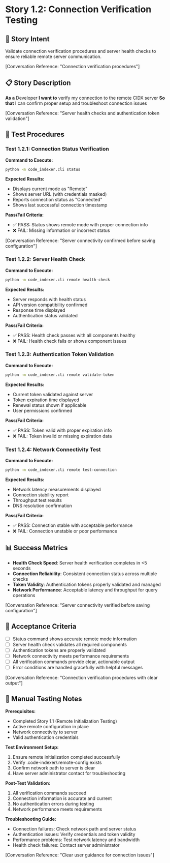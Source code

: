 # Story 1.2: Connection Verification Testing

## 🎯 **Story Intent**

Validate connection verification procedures and server health checks to ensure reliable remote server communication.

[Conversation Reference: "Connection verification procedures"]

## 📋 **Story Description**

**As a** Developer
**I want to** verify my connection to the remote CIDX server
**So that** I can confirm proper setup and troubleshoot connection issues

[Conversation Reference: "Server health checks and authentication token validation"]

## 🔧 **Test Procedures**

### Test 1.2.1: Connection Status Verification
**Command to Execute:**
```bash
python -m code_indexer.cli status
```

**Expected Results:**
- Displays current mode as "Remote"
- Shows server URL (with credentials masked)
- Reports connection status as "Connected"
- Shows last successful connection timestamp

**Pass/Fail Criteria:**
- ✅ PASS: Status shows remote mode with proper connection info
- ❌ FAIL: Missing information or incorrect status

[Conversation Reference: "Server connectivity confirmed before saving configuration"]

### Test 1.2.2: Server Health Check
**Command to Execute:**
```bash
python -m code_indexer.cli remote health-check
```

**Expected Results:**
- Server responds with health status
- API version compatibility confirmed
- Response time displayed
- Authentication status validated

**Pass/Fail Criteria:**
- ✅ PASS: Health check passes with all components healthy
- ❌ FAIL: Health check fails or shows component issues

### Test 1.2.3: Authentication Token Validation
**Command to Execute:**
```bash
python -m code_indexer.cli remote validate-token
```

**Expected Results:**
- Current token validated against server
- Token expiration time displayed
- Renewal status shown if applicable
- User permissions confirmed

**Pass/Fail Criteria:**
- ✅ PASS: Token valid with proper expiration info
- ❌ FAIL: Token invalid or missing expiration data

### Test 1.2.4: Network Connectivity Test
**Command to Execute:**
```bash
python -m code_indexer.cli remote test-connection
```

**Expected Results:**
- Network latency measurements displayed
- Connection stability report
- Throughput test results
- DNS resolution confirmation

**Pass/Fail Criteria:**
- ✅ PASS: Connection stable with acceptable performance
- ❌ FAIL: Connection unstable or poor performance

## 📊 **Success Metrics**

- **Health Check Speed**: Server health verification completes in <5 seconds
- **Connection Reliability**: Consistent connection status across multiple checks
- **Token Validity**: Authentication tokens properly validated and managed
- **Network Performance**: Acceptable latency and throughput for query operations

[Conversation Reference: "Server connectivity verified before saving configuration"]

## 🎯 **Acceptance Criteria**

- [ ] Status command shows accurate remote mode information
- [ ] Server health check validates all required components
- [ ] Authentication tokens are properly validated
- [ ] Network connectivity meets performance requirements
- [ ] All verification commands provide clear, actionable output
- [ ] Error conditions are handled gracefully with helpful messages

[Conversation Reference: "Connection verification procedures with clear output"]

## 📝 **Manual Testing Notes**

**Prerequisites:**
- Completed Story 1.1 (Remote Initialization Testing)
- Active remote configuration in place
- Network connectivity to server
- Valid authentication credentials

**Test Environment Setup:**
1. Ensure remote initialization completed successfully
2. Verify .code-indexer/.remote-config exists
3. Confirm network path to server is clear
4. Have server administrator contact for troubleshooting

**Post-Test Validation:**
1. All verification commands succeed
2. Connection information is accurate and current
3. No authentication errors during testing
4. Network performance meets requirements

**Troubleshooting Guide:**
- Connection failures: Check network path and server status
- Authentication issues: Verify credentials and token validity
- Performance problems: Test network latency and bandwidth
- Health check failures: Contact server administrator

[Conversation Reference: "Clear user guidance for connection issues"]